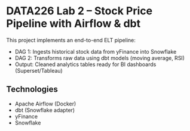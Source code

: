 # DATA226 Lab 2 – Stock Price Pipeline with Airflow & dbt

This project implements an end-to-end ELT pipeline:
- DAG 1: Ingests historical stock data from yFinance into Snowflake
- DAG 2: Transforms raw data using dbt models (moving average, RSI)
- Output: Cleaned analytics tables ready for BI dashboards (Superset/Tableau)

## Technologies
- Apache Airflow (Docker)
- dbt (Snowflake adapter)
- yFinance
- Snowflake
